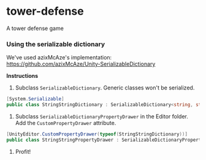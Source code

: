# tower-defense
A tower defense game


### Using the serializable dictionary

We've used azixMcAze's implementation: https://github.com/azixMcAze/Unity-SerializableDictionary

**Instructions**
1. Subclass `SerializableDictionary`. Generic classes won't be serialized.
```cs
[System.Serializable]
public class StringStringDictionary : SerializableDictionary<string, string>  { }
```
1. Subclass `SerializableDictionaryPropertyDrawer` in the Editor folder. Add the `CustomPropertyDrawer` attribute.
```cs
[UnityEditor.CustomPropertyDrawer(typeof(StringStringDictionary))]
public class StringStringPropertyDrawer : SerializableDictionaryPropertyDrawer { }
```
1. Profit!